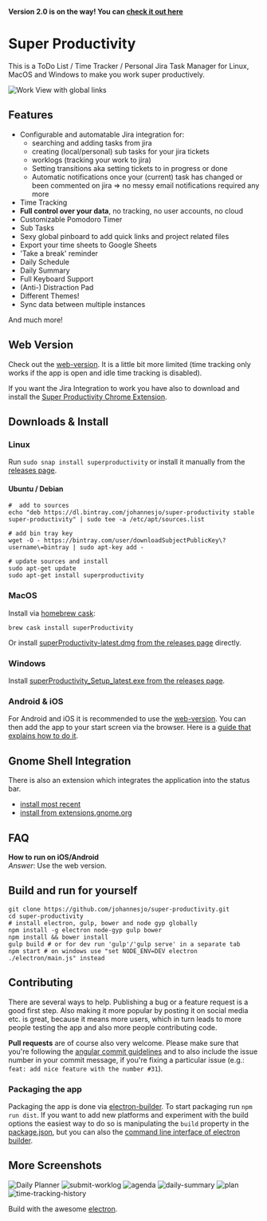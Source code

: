 **Version 2.0 is on the way! You can [check it out here](https://app.super-productivity.com/)**

# Super Productivity

This is a ToDo List / Time Tracker / Personal Jira Task Manager for Linux, MacOS and Windows to make you work super productively. 

![Work View with global links](screens/global-links.png)

## Features
* Configurable and automatable Jira integration for: 
  * searching and adding tasks from jira
  * creating (local/personal) sub tasks for your jira tickets
  * worklogs (tracking your work to jira)
  * Setting transitions aka setting tickets to in progress or done
  * Automatic notifications once your (current) task has changed or been commented on jira => no messy email notifications required any more
* Time Tracking 
* **Full control over your data**, no tracking, no user accounts, no cloud
* Customizable Pomodoro Timer
* Sub Tasks
* Sexy global pinboard to add quick links and project related files
* Export your time sheets to Google Sheets 
* 'Take a break' reminder
* Daily Schedule
* Daily Summary
* Full Keyboard Support
* (Anti-) Distraction Pad
* Different Themes!
* Sync data between multiple instances 

And much more!

## Web Version
Check out the [web-version](http://super-productivity.com). It is a little bit more limited (time tracking only works if the app is open and idle time tracking is disabled).

If you want the Jira Integration to work you have also to download and install the [Super Productivity Chrome Extension](https://chrome.google.com/webstore/detail/super-productivity/ljkbjodfmekklcoibdnhahlaalhihmlb).

## Downloads & Install
### Linux
Run `sudo snap install superproductivity` or install it manually from the [releases page](https://github.com/johannesjo/super-productivity/releases).

#### Ubuntu / Debian
```
#  add to sources
echo "deb https://dl.bintray.com/johannesjo/super-productivity stable super-productivity" | sudo tee -a /etc/apt/sources.list

# add bin tray key
wget -O - https://bintray.com/user/downloadSubjectPublicKey\?username\=bintray | sudo apt-key add -

# update sources and install
sudo apt-get update
sudo apt-get install superproductivity
```

### MacOS
Install via [homebrew cask](https://github.com/caskroom/homebrew-cask):
```
brew cask install superProductivity
```

Or install [superProductivity-latest.dmg from the releases page](https://github.com/johannesjo/super-productivity/releases) directly.

### Windows
Install [superProductivity_Setup_latest.exe from the releases page](https://github.com/johannesjo/super-productivity/releases).

### Android & iOS
For Android and iOS it is recommended to use the [web-version](http://super-productivity.com/app). You can then add the app to your start screen via the browser. Here is a [guide that explains how to do it](https://www.howtogeek.com/196087/how-to-add-websites-to-the-home-screen-on-any-smartphone-or-tablet/).


## Gnome Shell Integration
There is also an extension which integrates the application into the status bar.
* [install most recent](https://github.com/johannesjo/gnome-shell-extension-super-productivity)
* [install from extensions.gnome.org](https://extensions.gnome.org/extension/1348/super-productivity-indicator/)


## FAQ
**How to run on iOS/Android**  
*Answer*: Use the web version.

<!-- 

**QUESTION**  
*Answer*: ANSWER.
-->


## Build and run for yourself
```
git clone https://github.com/johannesjo/super-productivity.git
cd super-productivity
# install electron, gulp, bower and node gyp globally
npm install -g electron node-gyp gulp bower
npm install && bower install
gulp build # or for dev run 'gulp'/'gulp serve' in a separate tab
npm start # on windows use "set NODE_ENV=DEV electron ./electron/main.js" instead
```

## Contributing
There are several ways to help. Publishing a bug or a feature request is a good first step. Also making it more popular by posting it on social media etc. is great, because it means more users, which in turn leads to more people testing the app and also more people contributing code.

**Pull requests** are of course also very welcome. Please make sure that you're following the [angular commit guidelines](https://github.com/angular/angular.js/blob/master/DEVELOPERS.md#commits) and to also include the issue number in your commit message, if you're fixing a particular issue (e.g.: `feat: add nice feature with the number #31`).

### Packaging the app
Packaging the app is done via [electron-builder](https://github.com/electron-userland/electron-builder). To start packaging run `npm run dist`. If you want to add new platforms and experiment with the build options the easiest way to do so is manipulating the `build` property in the [package.json](https://github.com/johannesjo/super-productivity/blob/develop/package.json), but you can also the [command line interface of electron builder](https://www.electron.build/cli).


## More Screenshots
![Daily Planner](screens/daily-planner.png)
![submit-worklog](screens/submit-worklog.png)
![agenda](screens/agenda.png)
![daily-summary](screens/daily-summary.png)
![plan](screens/plan.png)
![time-tracking-history](screens/time-tracking-history.png)


Build with the awesome [electron](http://electron.atom.io/).

